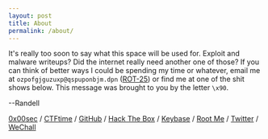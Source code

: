 ```yaml
---
layout: post
title: About
permalink: /about/
---
```


It's really too soon to say what this space will be used for. Exploit and malware writeups? Did the internet really need another one of those? If you can think of better ways I could be spending my time or whatever, email me at `ozpofgjguzuxp@qspuponbjm.dpn` ([ROT-25](http://theblob.org/rot.cgi)) or find me at one of the shit shows below. This message was brought to you by the letter `\x90`.

--Randell

[0x00sec](https://0x00sec.org/u/nyonefiftytwo) / 
[CTFtime](https://ctftime.org/user/43989) / 
[GitHub](https://github.com/nyonefiftytwo) / 
[Hack The Box](https://www.hackthebox.eu/profile/60060) /
[Keybase](https://keybase.io/nyonefiftytwo) / 
[Root Me](https://www.root-me.org/nyonefiftytwo) /
[Twitter](https://twitter.com/nyonefiftytwo) /
[WeChall](http://www.wechall.net//profile/nyonefiftytwo)
